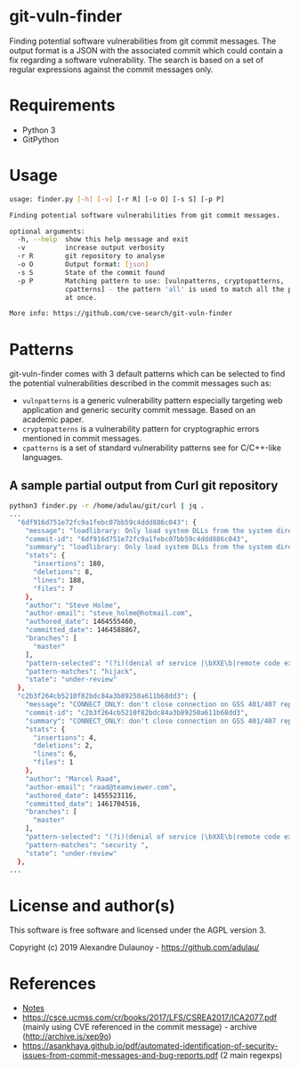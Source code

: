 # git-vuln-finder

Finding potential software vulnerabilities from git commit messages. The output format is a JSON with the associated commit which could contain a fix regarding
a software vulnerability. The search is based on a set of regular expressions against the commit messages only.

# Requirements

- Python 3
- GitPython

# Usage

~~~bash
usage: finder.py [-h] [-v] [-r R] [-o O] [-s S] [-p P]

Finding potential software vulnerabilities from git commit messages.

optional arguments:
  -h, --help  show this help message and exit
  -v          increase output verbosity
  -r R        git repository to analyse
  -o O        Output format: [json]
  -s S        State of the commit found
  -p P        Matching pattern to use: [vulnpatterns, cryptopatterns,
              cpatterns] - the pattern 'all' is used to match all the patterns
              at once.

More info: https://github.com/cve-search/git-vuln-finder
~~~

# Patterns

git-vuln-finder comes with 3 default patterns which can be selected to find the potential vulnerabilities described in the commit messages such as:

- `vulnpatterns` is a generic vulnerability pattern especially targeting web application and generic security commit message. Based on an academic paper.
- `cryptopatterns` is a vulnerability pattern for cryptographic errors mentioned in commit messages.
- `cpatterns` is a set of standard vulnerability patterns see for C/C++-like languages.

## A sample partial output from Curl git repository

~~~bash
python3 finder.py -r /home/adulau/git/curl | jq .
...
  "6df916d751e72fc9a1febc07bb59c4ddd886c043": {
    "message": "loadlibrary: Only load system DLLs from the system directory\n\nInspiration provided by: Daniel Stenberg and Ray Satiro\n\nBug: https://curl.haxx.se/docs/adv_20160530.html\n\nRef: Windows DLL hijacking with curl, CVE-2016-4802\n",
    "commit-id": "6df916d751e72fc9a1febc07bb59c4ddd886c043",
    "summary": "loadlibrary: Only load system DLLs from the system directory",
    "stats": {
      "insertions": 180,
      "deletions": 8,
      "lines": 188,
      "files": 7
    },
    "author": "Steve Holme",
    "author-email": "steve_holme@hotmail.com",
    "authored_date": 1464555460,
    "committed_date": 1464588867,
    "branches": [
      "master"
    ],
    "pattern-selected": "(?i)(denial of service |\bXXE\b|remote code execution|\bopen redirect|OSVDB|\bvuln|\bCVE\b |\bXSS\b|\bReDoS\b|\bNVD\b|malicious|x−frame−options|attack|cross site |exploit|malicious|directory traversal |\bRCE\b|\bdos\b|\bXSRF \b|\bXSS\b|clickjack|session.fixation|hijack|\badvisory|\binsecure |security |\bcross−origin\b|unauthori[z|s]ed |infinite loop)",
    "pattern-matches": "hijack",
    "state": "under-review"
  },
  "c2b3f264cb5210f82bdc84a3b89250a611b68dd3": {
    "message": "CONNECT_ONLY: don't close connection on GSS 401/407 reponses\n\nPreviously, connections were closed immediately before the user had a\nchance to extract the socket when the proxy required Negotiate\nauthentication.\n\nThis regression was brought in with the security fix in commit\n79b9d5f1a42578f\n\nCloses #655\n",
    "commit-id": "c2b3f264cb5210f82bdc84a3b89250a611b68dd3",
    "summary": "CONNECT_ONLY: don't close connection on GSS 401/407 reponses",
    "stats": {
      "insertions": 4,
      "deletions": 2,
      "lines": 6,
      "files": 1
    },
    "author": "Marcel Raad",
    "author-email": "raad@teamviewer.com",
    "authored_date": 1455523116,
    "committed_date": 1461704516,
    "branches": [
      "master"
    ],
    "pattern-selected": "(?i)(denial of service |\bXXE\b|remote code execution|\bopen redirect|OSVDB|\bvuln|\bCVE\b |\bXSS\b|\bReDoS\b|\bNVD\b|malicious|x−frame−options|attack|cross site |exploit|malicious|directory traversal |\bRCE\b|\bdos\b|\bXSRF \b|\bXSS\b|clickjack|session.fixation|hijack|\badvisory|\binsecure |security |\bcross−origin\b|unauthori[z|s]ed |infinite loop)",
    "pattern-matches": "security ",
    "state": "under-review"
  },
...
~~~

# License and author(s)

This software is free software and licensed under the AGPL version 3.

Copyright (c) 2019 Alexandre Dulaunoy - https://github.com/adulau/

# References

- [Notes](https://gist.github.com/adulau/dce5a6ca5c65017869bb01dfee576303#file-finding-vuln-git-commit-messages-md)
- https://csce.ucmss.com/cr/books/2017/LFS/CSREA2017/ICA2077.pdf (mainly using CVE referenced in the commit message) - archive (http://archive.is/xep9o)
- https://asankhaya.github.io/pdf/automated-identification-of-security-issues-from-commit-messages-and-bug-reports.pdf (2 main regexps)



